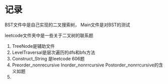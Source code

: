# 记录
BST文件中是自己实现的二叉搜索树， Main文件是对BST的测试 

leetcode文件夹中是一些关于二叉树的联系题
1. TreeNode是辅助文件
2. LevelTraversal是层次遍历的dfs和bfs方法
3. Construct_String 是leetcode 606题
4. Preorder_nonrecursive Inorder_nonrrcursive Postorder_nonrrcursive的含义如题
5. 
